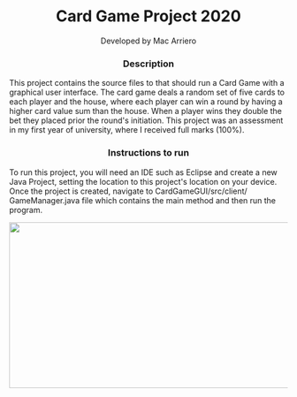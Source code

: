 <h1 align="center">Card Game Project 2020</h1>
<p align="center">
    Developed by Mac Arriero
</p>

<h3 align="center" >Description</h3>
This project contains the source files to that should run a Card Game with a graphical user interface. The card game deals a random set of five cards to each player and the house, where each player can win a round by having a higher card value sum than the house. When a player wins they double the bet they placed prior the round's initiation. This project was an assessment in my first year of university, where I received full marks (100%).

<br>
<h3 align="center">Instructions to run</h3>
<p align="left">
    To run this project, you will need an IDE such as Eclipse and create a new Java Project, setting the location to this project's location on your device. Once the project is created, navigate to CardGameGUI/src/client/ GameManager.java file which contains the main method and then run the program.
</p>
<img src="./CardGameGUI/images/demo.gif" width="600" height="300" />